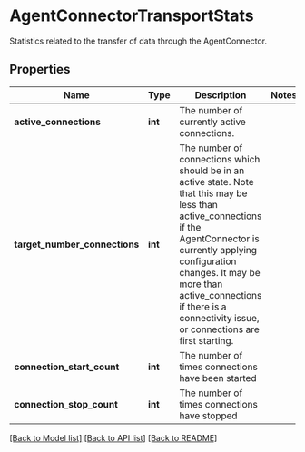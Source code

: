 # AgentConnectorTransportStats

Statistics related to the transfer of data through the AgentConnector. 
## Properties
Name | Type | Description | Notes
------------ | ------------- | ------------- | -------------
**active_connections** | **int** | The number of currently active connections.  | 
**target_number_connections** | **int** | The number of connections which should be in an active state. Note that this may be less than active_connections if the AgentConnector is currently applying configuration changes. It may be more than active_connections if there is a connectivity issue, or connections are first starting.  | 
**connection_start_count** | **int** | The number of times connections have been started  | 
**connection_stop_count** | **int** | The number of times connections have stopped  | 

[[Back to Model list]](../README.md#documentation-for-models) [[Back to API list]](../README.md#documentation-for-api-endpoints) [[Back to README]](../README.md)


